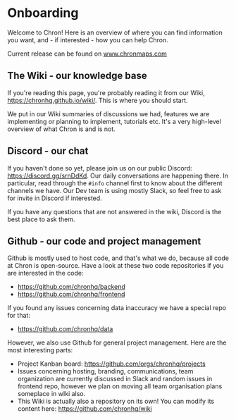 # Onboarding

Welcome to Chron! Here is an overview of where you can find information you want, and - if interested - how you can help Chron.

Current release can be found on www.chronmaps.com

## The Wiki - our knowledge base

If you're reading this page, you're probably reading it from our Wiki, https://chronhq.github.io/wiki/. This is where you should start.

We put in our Wiki summaries of discussions we had, features we are implementing or planning to implement, tutorials etc. It's a very high-level overview of what Chron is and is not.

## Discord - our chat

If you haven't done so yet, please join us on our public Discord: https://discord.gg/srnDdKd. Our daily conversations are happening there. In particular, read through the `#info` channel first to know about the different channels we have. Our Dev team is using mostly Slack, so feel free to ask for invite in Discord if interested.

If you have any questions that are not answered in the wiki, Discord is the best place to ask them. 

## Github - our code and project management

Github is mostly used to host code, and that's what we do, because all code at Chron is open-source. Have a look at these two code repositories if you are interested in the code:

- https://github.com/chronhq/backend
- https://github.com/chronhq/frontend

If you found any issues concerning data inaccuracy we have a special repo for that:

- https://github.com/chronhq/data

However, we also use Github for general project management. Here are the most interesting parts:

- Project Kanban board: https://github.com/orgs/chronhq/projects
- Issues concerning hosting, branding, communications, team organization are currently discussed in Slack and random issues in frontend repo, however we plan on moving all team organisation plans someplace in wIki also. 
- This Wiki is actually also a repository on its own! You can modify its content here: https://github.com/chronhq/wiki
